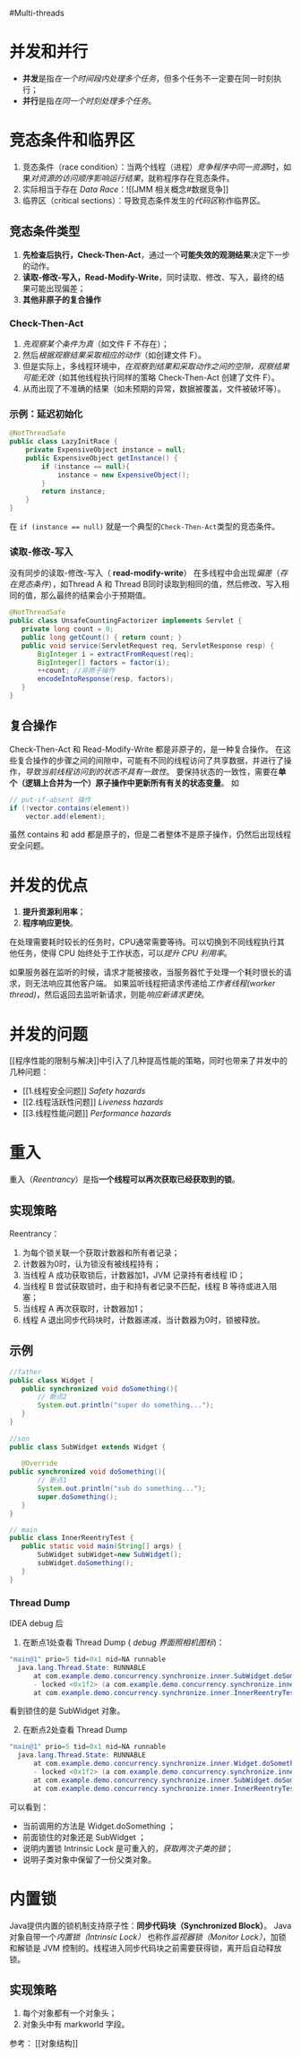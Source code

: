 #Multi-threads 
# 并发和并行
- **并发**是指*在一个时间段内处理多个任务*，但多个任务不一定要在同一时刻执行；
- **并行**是指*在同一个时刻处理多个任务*。

# 竞态条件和临界区
1. 竞态条件（race condition）：当两个线程（进程）*竞争程序中同一资源*时，如果*对资源的访问顺序影响运行结果*，就称程序存在竞态条件。
2. 实际相当于存在 *Data Race*：![[JMM 相关概念#数据竞争]]
3. 临界区（critical sections）：导致竞态条件发生的*代码区*称作临界区。


## 竞态条件类型
1. **先检查后执行，Check-Then-Act**，通过一个**可能失效的观测结果**决定下一步的动作。
2. **读取-修改-写入，Read-Modify-Write**，同时读取、修改、写入，最终的结果可能出现偏差；
3. **其他非原子的复合操作**

### Check-Then-Act
1. *先观察某个条件为真*（如文件 F 不存在）；
2. 然后*根据观察结果采取相应的动作*（如创建文件 F）。
3. 但是实际上，多线程环境中，*在观察到结果和采取动作之间的空隙，观察结果可能无效*（如其他线程执行同样的策略 Check-Then-Act 创建了文件 F）。
4. 从而出现了不准确的结果（如未预期的异常，数据被覆盖，文件被破坏等）。
  

### 示例：延迟初始化
```java
@NotThreadSafe
public class LazyInitRace {
	private ExpensiveObject instance = null;
	public ExpensiveObject getInstance() {
		if (instance == null){
			instance = new ExpensiveObject();
		}
		return instance;
	}
}
```

在 `if (instance == null)` 就是一个典型的`Check-Then-Act`类型的竞态条件。

### 读取-修改-写入
没有同步的读取-修改-写入（ **read-modify-write**） 在多线程中会出现*偏差*（*存在竞态条件*），如Thread A 和 Thread B同时读取到相同的值，然后修改、写入相同的值，那么最终的结果会小于预期值。
 
 ```java
 @NotThreadSafe
public class UnsafeCountingFactorizer implements Servlet {
	private long count = 0;
	public long getCount() { return count; }
	public void service(ServletRequest req, ServletResponse resp) {
		BigInteger i = extractFromRequest(req);
		BigInteger[] factors = factor(i);
		++count; //非原子操作
		encodeIntoResponse(resp, factors);
	}
}
```

## 复合操作
Check-Then-Act 和 Read-Modify-Write 都是非原子的，是一种复合操作。
在这些复合操作的步骤之间的间隙中，可能有不同的线程访问了共享数据，并进行了操作，*导致当前线程访问到的状态不具有一致性*。
要保持状态的一致性，需要在**单个（逻辑上合并为一个）原子操作中更新所有有关的状态变量**。
如
```java
// put-if-absent 操作
if (!vector.contains(element))
	vector.add(element);
```

虽然 contains 和 add 都是原子的，但是二者整体不是原子操作，仍然后出现线程安全问题。

# 并发的优点
1. **提升资源利用率**；
2. **程序响应更快**。

在处理需要耗时较长的任务时，CPU通常需要等待。可以切换到不同线程执行其他任务，使得 CPU 始终处于工作状态，可以*提升 CPU 利用率*。

如果服务器在监听的时候，请求才能被接收，当服务器忙于处理一个耗时很长的请求，则无法响应其他客户端。
如果监听线程把请求传递给*工作者线程(worker thread)*，然后返回去监听新请求，则能*响应新请求更快*。

# 并发的问题
[[程序性能的限制与解决]]中引入了几种提高性能的策略，同时也带来了并发中的几种问题：
- [[1.线程安全问题]] *Safety hazards*
- [[2.线程活跃性问题]] *Liveness hazards*
- [[3.线程性能问题]] *Performance hazards*


# 重入
重入（*Reentrancy*）是指**一个线程可以再次获取已经获取到的锁**。

## 实现策略
Reentrancy：
1. 为每个锁关联一个获取计数器和所有者记录；
2. 计数器为0时，认为锁没有被线程持有；
3. 当线程 A 成功获取锁后，计数器加1，JVM 记录持有者线程 ID；
4. 当线程 B 尝试获取锁时，由于和持有者记录不匹配，线程 B 等待或进入阻塞；
5. 当线程 A 再次获取时，计数器加1；
6. 线程 A 退出同步代码块时，计数器递减，当计数器为0时，锁被释放。

 ## 示例
 
 ```java
 //father
public class Widget {  
    public synchronized void doSomething(){ 
		// 断点2
        System.out.println("super do something...");  
    }  
}
  
//son
public class SubWidget extends Widget {  
  
    @Override  
 public synchronized void doSomething(){  
 		// 断点1
        System.out.println("sub do something...");  
        super.doSomething();  
    }  
}

// main
public class InnerReentryTest {  
    public static void main(String[] args) {  
        SubWidget subWidget=new SubWidget();  
        subWidget.doSomething();  
    }  
}
```


### Thread Dump
IDEA debug 后
1. 在断点1处查看 Thread Dump ( *debug 界面照相机图标*)：
```java
"main@1" prio=5 tid=0x1 nid=NA runnable
  java.lang.Thread.State: RUNNABLE
	  at com.example.demo.concurrency.synchronize.inner.SubWidget.doSomething(SubWidget.java:14)
	  - locked <0x1f2> (a com.example.demo.concurrency.synchronize.inner.SubWidget)
	  at com.example.demo.concurrency.synchronize.inner.InnerReentryTest.main(InnerReentryTest.java:13)
```

看到锁住的是 SubWidget 对象。

2. 在断点2处查看 Thread Dump

```java
"main@1" prio=5 tid=0x1 nid=NA runnable
  java.lang.Thread.State: RUNNABLE
	  at com.example.demo.concurrency.synchronize.inner.Widget.doSomething(Widget.java:12)
	  - locked <0x1f2> (a com.example.demo.concurrency.synchronize.inner.SubWidget)
	  at com.example.demo.concurrency.synchronize.inner.SubWidget.doSomething(SubWidget.java:15)
	  at com.example.demo.concurrency.synchronize.inner.InnerReentryTest.main(InnerReentryTest.java:13)
```

可以看到：
-  当前调用的方法是 Widget.doSomething ；
-  前面锁住的对象还是 SubWidget ；
-  说明内置锁 Intrinsic Lock 是可重入的，*获取两次子类的锁*；
-  说明子类对象中保留了一份父类对象。


# 内置锁
Java提供内置的锁机制支持原子性：**同步代码块（Synchronized Block）**。
Java对象自带一个*内置锁（Intrinsic Lock）* 也称作*监视器锁（Monitor Lock）*，加锁和解锁是 JVM 控制的。线程进入同步代码块之前需要获得锁，离开后自动释放锁。

## 实现策略
1. 每个对象都有一个对象头；
2. 对象头中有 markworld 字段。

参考：
[[对象结构]]